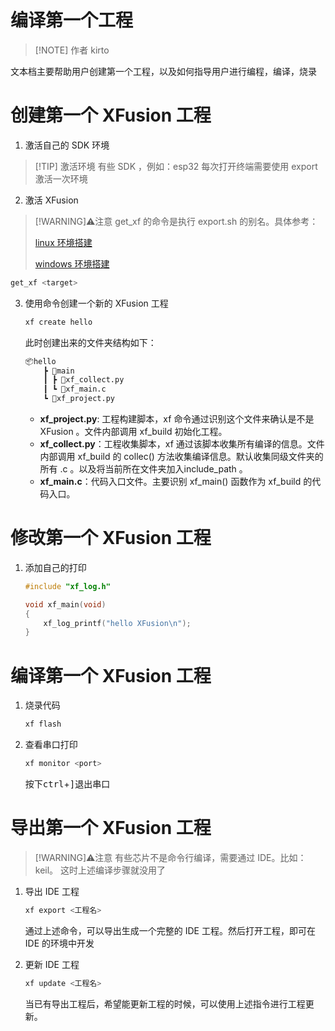 # 编译第一个工程

> [!NOTE] 作者
> kirto

文本档主要帮助用户创建第一个工程，以及如何指导用户进行编程，编译，烧录

# 创建第一个 XFusion 工程

1. 激活自己的 SDK 环境
> [!TIP] 激活环境
> 有些 SDK ，例如：esp32 每次打开终端需要使用 export 激活一次环境
> 

2. 激活 XFusion
> [!WARNING]⚠️注意
> get_xf 的命令是执行 export.sh 的别名。具体参考：
> 
> [linux 环境搭建](preparation_with_linux.md) 
> 
> [windows 环境搭建](preparation_with_windows.md)
   ```bash
   get_xf <target>
   ```

3.  使用命令创建一个新的 XFusion 工程
    ```bash
    xf create hello 
    ```

    此时创建出来的文件夹结构如下：
    ```bash
    📦hello
        ┣ 📂main
        ┃ ┣ 📜xf_collect.py
        ┃ ┗ 📜xf_main.c
        ┗ 📜xf_project.py
    ```
    
    - **xf_project.py**: 工程构建脚本，xf 命令通过识别这个文件来确认是不是 XFusion 。文件内部调用 xf_build 初始化工程。
    - **xf_collect.py**：工程收集脚本，xf 通过该脚本收集所有编译的信息。文件内部调用 xf_build 的 collec() 方法收集编译信息。默认收集同级文件夹的所有 .c 。以及将当前所在文件夹加入include_path 。
    - **xf_main.c**：代码入口文件。主要识别 xf_main() 函数作为 xf_build 的代码入口。

# 修改第一个 XFusion 工程

1.  添加自己的打印
    ```c
    #include "xf_log.h"

    void xf_main(void)
    {
        xf_log_printf("hello XFusion\n");
    }
    ```

# 编译第一个 XFusion 工程

1.  烧录代码
    ```bash
    xf flash
    ```

2.  查看串口打印
    ```bash
    xf monitor <port>
    ```
    按下<kbd>ctrl</kbd>+<kbd>]</kbd>退出串口

# 导出第一个 XFusion 工程

> [!WARNING]⚠️注意
> 有些芯片不是命令行编译，需要通过 IDE。比如：keil。
> 这时上述编译步骤就没用了

1.  导出 IDE 工程
    ```bash
    xf export <工程名>
    ```
    通过上述命令，可以导出生成一个完整的 IDE 工程。然后打开工程，即可在 IDE 的环境中开发

2.  更新 IDE 工程
    ```bash
    xf update <工程名>
    ```
    当已有导出工程后，希望能更新工程的时候，可以使用上述指令进行工程更新。

